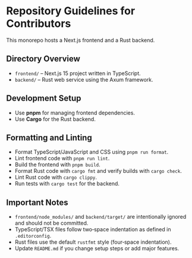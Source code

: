 # Repository Guidelines for Contributors

This monorepo hosts a Next.js frontend and a Rust backend.

## Directory Overview

- `frontend/` – Next.js 15 project written in TypeScript.
- `backend/` – Rust web service using the Axum framework.

## Development Setup

- Use **pnpm** for managing frontend dependencies.
- Use **Cargo** for the Rust backend.

## Formatting and Linting

- Format TypeScript/JavaScript and CSS using `pnpm run format`.
- Lint frontend code with `pnpm run lint`.
- Build the frontend with `pnpm build`.
- Format Rust code with `cargo fmt` and verify builds with `cargo check`.
- Lint Rust code with `cargo clippy`.
- Run tests with `cargo test` for the backend.

## Important Notes

- `frontend/node_modules/` and `backend/target/` are intentionally ignored and should not be committed.
- TypeScript/TSX files follow two‑space indentation as defined in `.editorconfig`.
- Rust files use the default `rustfmt` style (four‑space indentation).
- Update `README.md` if you change setup steps or add major features.
